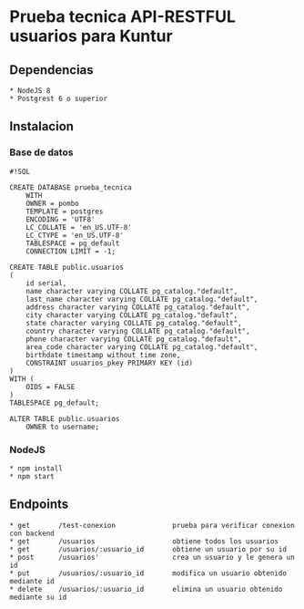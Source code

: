 # Prueba tecnica API-RESTFUL usuarios para Kuntur

## Dependencias
    * NodeJS 8
    * Postgrest 6 o superior

## Instalacion

### Base de datos

```
#!SQL

CREATE DATABASE prueba_tecnica
    WITH 
    OWNER = pombo
    TEMPLATE = postgres
    ENCODING = 'UTF8'
    LC_COLLATE = 'en_US.UTF-8'
    LC_CTYPE = 'en_US.UTF-8'
    TABLESPACE = pg_default
    CONNECTION LIMIT = -1;

CREATE TABLE public.usuarios
(
    id serial,
    name character varying COLLATE pg_catalog."default",
    last_name character varying COLLATE pg_catalog."default",
    address character varying COLLATE pg_catalog."default",
    city character varying COLLATE pg_catalog."default",
    state character varying COLLATE pg_catalog."default",
    country character varying COLLATE pg_catalog."default",
    phone character varying COLLATE pg_catalog."default",
    area_code character varying COLLATE pg_catalog."default",
    birthdate timestamp without time zone,
    CONSTRAINT usuarios_pkey PRIMARY KEY (id)
)
WITH (
    OIDS = FALSE
)
TABLESPACE pg_default;

ALTER TABLE public.usuarios
    OWNER to username;
```

### NodeJS
    * npm install
    * npm start

## Endpoints

    * get       /test-conexion              prueba para verificar conexion con backend
    * get       /usuarios                   obtiene todos los usuarios
    * get       /usuarios/:usuario_id       obtiene un usuario por su id
    * post      /usuarios'                  crea un usuario y le genera un id
    * put       /usuarios/:usuario_id       modifica un usuario obtenido mediante id
    * delete    /usuarios/:usuario_id       elimina un usuario obtenido mediante su id